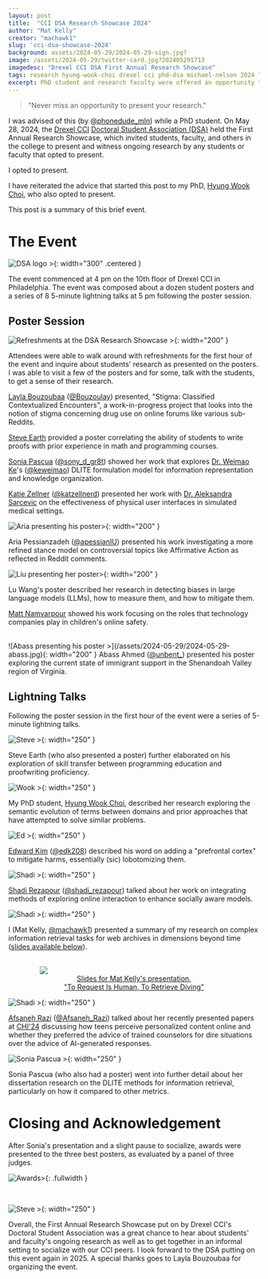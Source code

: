 ```yaml
---
layout: post
title:  "CCI DSA Research Showcase 2024"
author: "Mat Kelly"
creator: "machawk1"
slug: 'cci-dsa-showcase-2024'
background: assets/2024-05-29/2024-05-29-sign.jpg?
image: /assets/2024-05-29/twitter-card.jpg?202405291713
imagedesc: "Drexel CCI DSA First Annual Research Showcase"
tags: research hyung-wook-choi drexel cci phd-dsa michael-nelson 2024 layla-bouzoubaa steve-earth sonia-pascua katie-zellner aria-pessianzadeh lu-wang abass-ahmed edward-kim shadi-rezapour afsaneh-razi weimao-ke aleksandra-sarcevic
excerpt: PhD student and research faculty were offered an opportunity to present their research at the CCI First Annual Research Showcase
---
```


<blockquote>
"Never miss an opportunity to present your research."
</blockquote>

I was advised of this (by <a href="https://x.com/phonedude_mln">@phonedude_mln</a>) while a PhD student. On May 28, 2024, the <a href="https://drexel.edu/cci/">Drexel CCI</a> <a href="https://drexel.edu/cci/current-students/doctoral-students/cci-doctoral-student-association/">Doctoral Student Association (DSA)</a> held the First Annual Research Showcase, which invited students, faculty, and others in the college to present and witness ongoing research by any students or faculty that opted to present.

I opted to present.

I have reiterated the advice that started this post to my PhD, <a href="https://choihywook.github.io/">Hyung Wook Choi</a>, who also opted to present.

This post is a summary of this brief event.

# The Event

![DSA logo >](/assets/2024-05-29/dsa-logo.png){: width="300" .centered }

The event commenced at 4 pm on the 10th floor of Drexel CCI in Philadelphia. The event was composed about a dozen student posters and a series of 8 5-minute lightning talks at 5 pm following the poster session.

## Poster Session 

![Refreshments at the DSA Research Showcase >](/assets/2024-05-29/2024-05-29-food.jpg){: width="200" }

Attendees were able to walk around with refreshments for the first hour of the event and inquire about students' research as presented on the posters. I was able to visit a few of the posters and for some, talk with the students, to get a sense of their research.

<span class="person"><a href="https://www.laylab.me/">Layla Bouzoubaa</a></span> (<a href="https://x.com/Bouzoulay">@Bouzoulay</a>) presented, "Stigma: Classified Contextualized Encounters", a work-in-progress project that looks into the notion of stigma concerning drug use on online forums like various sub-Reddits.

<!--Kshitij Kayastha-->

<!--Manil Shrestha-->

<span class="person"><a href="https://www.linkedin.com/in/steve-earth-70988683/">Steve Earth</a></span> provided a poster correlating the ability of students to write proofs with prior experience in math and programming courses.

<span class="person"><a href="https://smpascua.com/">Sonia Pascua</a></span> (<a href="https://x.com/sony_d_gr8t">@sony_d_gr8t</a>) showed her work that explores <a href="https://lincs.cci.drexel.edu/weimao/">Dr. Weimao Ke</a>'s (<a href="https://x.com/keweimao">@keweimao</a>) DLITE formulation model for information representation and knowledge organization.

<span class="person"><a href="https://www.katiezellner.com/">Katie Zellner</a></span> (<a href="https://x.com/katzellnerd">@katzellnerd</a>) presented her work with <a href="https://cci.drexel.edu/faculty/asarcevic/">Dr. Aleksandra Sarcevic</a> on the effectiveness of physical user interfaces in simulated medical settings.

![Aria presenting his poster>](/assets/2024-05-29/2024-05-29-aria.jpg){: width="200" }

<span class="person">Aria Pessianzadeh</span> (<a href="https://x.com/apessianIU">@apessianIU</a>) presented his work investigating a more refined stance model on controversial topics like Affirmative Action as reflected in Reddit comments.

![Liu presenting her poster>](/assets/2024-05-29/2024-05-29-liu.jpg){: width="200" }

<span class="person">Lu Wang</span>'s poster described her research in detecting biases in large language models (LLMs), how to measure them, and how to mitigate them.

<span class="person"><a href="https://halflingwizard.github.io/">Matt Namvarpour</a></span> showed his work focusing on the roles that technology companies play in children's online safety.

<!--David Breen-->
<br style="clear: both;" />
![Abass presenting his poster >](/assets/2024-05-29/2024-05-29-abass.jpg){: width="200" }
<span class="person">Abass Ahmed</span> (<a href="https://x.com/unbent_">@unbent_</a>) presented his poster exploring the current state of immigrant support in the Shenandoah Valley region of Virginia.

<br >

## Lightning Talks

Following the poster session in the first hour of the event were a series of 5-minute lightning talks.

![Steve >](/assets/2024-05-29/2024-05-29-steve.jpg){: width="250" }

<span class="person">Steve Earth</span> (who also presented a poster) further elaborated on his exploration of skill transfer between programming education and proofwriting proficiency.

![Wook >](/assets/2024-05-29/2024-05-29-wook.jpg){: width="250" }

My PhD student, <span class="person"><a href="https://choihywook.github.io/about/">Hyung Wook Choi</a></span>, described her research exploring the semantic evolution of terms between domains and prior approaches that have attempted to solve similar problems.

![Ed >](/assets/2024-05-29/2024-05-29-ed.jpg){: width="250" }

<span class="person"><a href="https://edwardkim.net/">Edward Kim</a></span> (<a href="https://x.com/edk208">@edk208</a>) described his word on adding a "prefrontal cortex" to mitigate harms, essentially (sic) lobotomizing them.

![Shadi >](/assets/2024-05-29/2024-05-29-shadi.jpg){: width="250" }

<span class="person"><a href="https://www.shadirezapour.com/">Shadi Rezapour</a></span> (<a href="https://x.com/shadi_rezapour">@shadi_rezapour</a>) talked about her work on integrating methods of exploring online interaction to enhance socially aware models.

![Shadi >](/assets/2024-05-29/2024-05-29-mat.jpg){: width="250" }

I (<span class="person">Mat Kelly</span>, <a href="https://x.com/machawk1">@machawk1</a>) presented a summary of my research on complex information retrieval tasks for web archives in dimensions beyond time (<a href="/assets/2024-05-29/slides.pdf#toolbar=0&navpanes=0&scrollbar=0">slides available below</a>).

<br style="clear: both;" />
<figure style="margin: auto; text-align: center; display: flex; justify-content: center;" class="hoverfig">
<a href="https://matkelly.com/dsa2024" target="_blank" style="display: block; width: 75%;"><img src="/assets/2024-05-29/first-slide.png" class="fullwidth" style="margin: auto; display: block;" /><figcaption style="margin-top: 0;">Slides for Mat Kelly's presentation,<br />"To Request Is Human, To Retrieve Diving"</figcaption></a>

</figure>

<!--<iframe src="/assets/2024-05-29/slides.pdf#toolbar=0&navpanes=0&scrollbar=0" style="width: 100%; border: 0; height: 500px;" />-->

![Shadi >](/assets/2024-05-29/2024-05-29-afsaneh.jpg){: width="250" }

<span class="person"><a href="https://www.afsanehrazi.com/">Afsaneh Razi</a></span> (<a href="https://x.com/Afsaneh_Razi">@Afsaneh_Razi</a>) talked about her recently presented papers at <a href="https://chi2024.acm.org/">CHI'24</a> discussing how teens perceive personalized content online and whether they preferred the advice of trained counselors for dire situations over the advice of AI-generated responses.

![Sonia Pascua >](/assets/2024-05-29/2024-05-29-sonia.jpg){: width="250" }

<span class="person">Sonia Pascua</span> (who also had a poster) went into further detail about her dissertation research on the DLITE methods for information retrieval, particularly on how it compared to other metrics.

# Closing and Acknowledgement

After Sonia's presentation and a slight pause to socialize, awards were presented to the three best posters, as evaluated by a panel of three judges.

![Awards>](/assets/2024-05-29/2024-05-29-awards.jpg){: .fullwidth }

<br style="clear: both;" />

![Steve >](/assets/2024-05-29/2024-05-29-layla.jpg){: width="250" }

Overall, the First Annual Research Showcase put on by Drexel CCI's Doctoral Student Association was a great chance to hear about students' and faculty's ongoing research as well as to get together in an informal setting to socialize with our CCI peers. I look forward to the DSA putting on this event again in 2025. A special thanks goes to Layla Bouzoubaa for organizing the event.